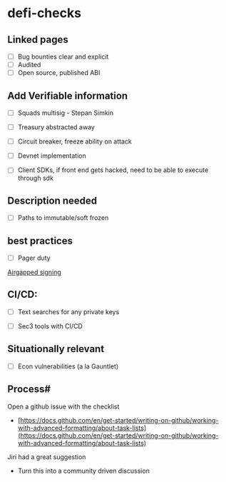 # defi-checks

## Linked pages
- [ ] Bug bounties clear and explicit 
- [ ] Audited
- [ ] Open source, published ABI

## Add Verifiable information
- [ ] Squads multisig - Stepan Simkin
- [ ] Treasury abstracted away
- [ ] Circuit breaker, freeze ability on attack
- [ ] Devnet implementation
- [ ] Client SDKs, if front end gets hacked, need to be able to execute through sdk


## Description needed
- [ ] Paths to immutable/soft frozen

## best practices
- [ ] Pager duty 

[Airgapped signing](https://www.notion.so/Airgapped-signing-f5c5b3ab5a904d18899567816cb6cb33)

## CI/CD:
- [ ] Text searches for any private keys
- [ ] Sec3 tools with CI/CD



## Situationally relevant
- [ ]  Econ vulnerabilities (a la Gauntlet)


## Process#
Open a github issue with the checklist

- [https://docs.github.com/en/get-started/writing-on-github/working-with-advanced-formatting/about-task-lists](https://docs.github.com/en/get-started/writing-on-github/working-with-advanced-formatting/about-task-lists)

Jiri had a great suggestion

- Turn this into a community driven discussion
